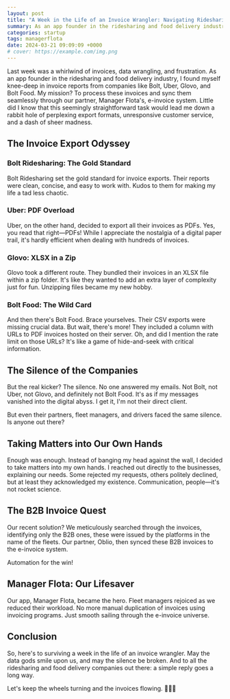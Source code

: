 ```yaml
---
layout: post
title: "A Week in the Life of an Invoice Wrangler: Navigating Ridesharing and Food Delivery Chaos"
summary: As an app founder in the ridesharing and food delivery industry, I found myself knee-deep in invoice reports from companies like Bolt, Uber, Glovo, and Bolt Food
categories: startup
tags: managerflota
date: 2024-03-21 09:09:09 +0000
# cover: https://example.com/img.png
---
```


Last week was a whirlwind of invoices, data wrangling, and frustration. As an app founder in the ridesharing and food delivery industry, I found myself knee-deep in invoice reports from companies like Bolt, Uber, Glovo, and Bolt Food. My mission? To process these invoices and sync them seamlessly through our partner, Manager Flota's, e-invoice system. Little did I know that this seemingly straightforward task would lead me down a rabbit hole of perplexing export formats, unresponsive customer service, and a dash of sheer madness.

## The Invoice Export Odyssey

### Bolt Ridesharing: The Gold Standard

Bolt Ridesharing set the gold standard for invoice exports. Their reports were clean, concise, and easy to work with. Kudos to them for making my life a tad less chaotic.

### Uber: PDF Overload

Uber, on the other hand, decided to export all their invoices as PDFs. Yes, you read that right—PDFs! While I appreciate the nostalgia of a digital paper trail, it's hardly efficient when dealing with hundreds of invoices.

### Glovo: XLSX in a Zip

Glovo took a different route. They bundled their invoices in an XLSX file within a zip folder. It's like they wanted to add an extra layer of complexity just for fun. Unzipping files became my new hobby.

### Bolt Food: The Wild Card

And then there's Bolt Food. Brace yourselves. Their CSV exports were missing crucial data. But wait, there's more! They included a column with URLs to PDF invoices hosted on their server. Oh, and did I mention the rate limit on those URLs? It's like a game of hide-and-seek with critical information.

## The Silence of the Companies

But the real kicker? The silence. No one answered my emails. Not Bolt, not Uber, not Glovo, and definitely not Bolt Food. It's as if my messages vanished into the digital abyss. I get it, I'm not their direct client.

But even their partners, fleet managers, and drivers faced the same silence. Is anyone out there?

## Taking Matters into Our Own Hands

Enough was enough. Instead of banging my head against the wall, I decided to take matters into my own hands. I reached out directly to the businesses, explaining our needs. Some rejected my requests, others politely declined, but at least they acknowledged my existence. Communication, people—it's not rocket science.

## The B2B Invoice Quest

Our recent solution? We meticulously searched through the invoices, identifying only the B2B ones, these were issued by the platforms in the name of the fleets. Our partner, Oblio, then synced these B2B invoices to the e-invoice system.

Automation for the win!

## Manager Flota: Our Lifesaver

Our app, Manager Flota, became the hero. Fleet managers rejoiced as we reduced their workload. No more manual duplication of invoices using invoicing programs. Just smooth sailing through the e-invoice universe.

## Conclusion

So, here's to surviving a week in the life of an invoice wrangler. May the data gods smile upon us, and may the silence be broken. And to all the ridesharing and food delivery companies out there: a simple reply goes a long way. 

Let's keep the wheels turning and the invoices flowing. 🚗💨📄
